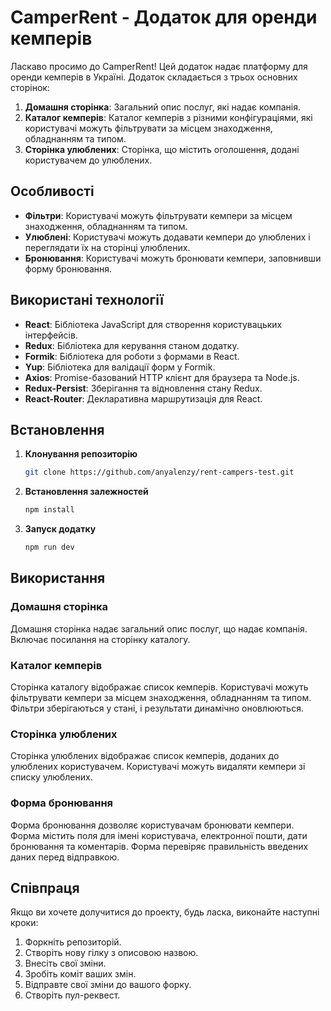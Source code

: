 # CamperRent - Додаток для оренди кемперів

Ласкаво просимо до CamperRent! Цей додаток надає платформу для оренди кемперів в Україні. Додаток складається з трьох основних сторінок:

1. **Домашня сторінка**: Загальний опис послуг, які надає компанія.
2. **Каталог кемперів**: Каталог кемперів з різними конфігураціями, які користувачі можуть фільтрувати за місцем знаходження, обладнанням та типом.
3. **Сторінка улюблених**: Сторінка, що містить оголошення, додані користувачем до улюблених.

## Особливості

- **Фільтри**: Користувачі можуть фільтрувати кемпери за місцем знаходження, обладнанням та типом.
- **Улюблені**: Користувачі можуть додавати кемпери до улюблених і переглядати їх на сторінці улюблених.
- **Бронювання**: Користувачі можуть бронювати кемпери, заповнивши форму бронювання.

## Використані технології

- **React**: Бібліотека JavaScript для створення користувацьких інтерфейсів.
- **Redux**: Бібліотека для керування станом додатку.
- **Formik**: Бібліотека для роботи з формами в React.
- **Yup**: Бібліотека для валідації форм у Formik.
- **Axios**: Promise-базований HTTP клієнт для браузера та Node.js.
- **Redux-Persist**: Зберігання та відновлення стану Redux.
- **React-Router**: Декларативна маршрутизація для React.

## Встановлення

1. **Клонування репозиторію**

   ```sh
   git clone https://github.com/anyalenzy/rent-campers-test.git
   ```

2. **Встановлення залежностей**

   ```sh
   npm install
   ```

3. **Запуск додатку**

   ```sh
   npm run dev
   ```

## Використання

### Домашня сторінка

Домашня сторінка надає загальний опис послуг, що надає компанія. Включає посилання на сторінку каталогу.

### Каталог кемперів

Сторінка каталогу відображає список кемперів. Користувачі можуть фільтрувати кемпери за місцем знаходження, обладнанням та типом. Фільтри зберігаються у стані, і результати динамічно оновлюються.

### Сторінка улюблених

Сторінка улюблених відображає список кемперів, доданих до улюблених користувачем. Користувачі можуть видаляти кемпери зі списку улюблених.

### Форма бронювання

Форма бронювання дозволяє користувачам бронювати кемпери. Форма містить поля для імені користувача, електронної пошти, дати бронювання та коментарів. Форма перевіряє правильність введених даних перед відправкою.

## Співпраця

Якщо ви хочете долучитися до проекту, будь ласка, виконайте наступні кроки:

1. Форкніть репозиторій.
2. Створіть нову гілку з описовою назвою.
3. Внесіть свої зміни.
4. Зробіть коміт ваших змін.
5. Відправте свої зміни до вашого форку.
6. Створіть пул-реквест.
